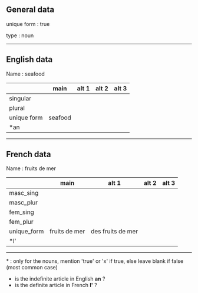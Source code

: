 ## General data

unique form : true

type : noun

---

## English data

Name : seafood

|             |  main   | alt 1 | alt 2 | alt 3 |
| :---------- | :-----: | :---: | :---: | ----- |
| singular    |         |       |       |       |
| plural      |         |       |       |       |
| unique form | seafood |       |       |       |
| \*an        |         |       |       |       |

---

## French data

Name : fruits de mer

|             |     main      |       alt 1       | alt 2 | alt 3 |
| :---------- | :-----------: | :---------------: | :---: | :---: |
| masc_sing   |               |                   |       |       |
| masc_plur   |               |                   |       |       |
| fem_sing    |               |                   |       |       |
| fem_plur    |               |                   |       |       |
| unique_form | fruits de mer | des fruits de mer |       |       |
| \*l'        |               |                   |       |       |

---

\* : only for the nouns, mention 'true' or 'x' if true, else leave blank if false (most common case)

- is the indefinite article in English **an** ?
- is the definite article in French **l'** ?
